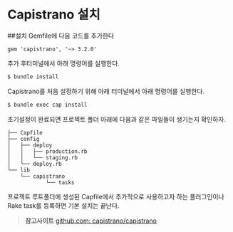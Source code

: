 # Capistrano 설치

##설치
Gemfile에 다음 코드를 추가한다
```
gem 'capistrano', '~> 3.2.0'
```
추가 후터미널에서 아래 명령어를 실행한다.
```bash
$ bundle install
```
Capistrano를 처음 설정하기 위해 아래 터미널에서 아래 명령어를 실행한다.
```bash
$ bundle exec cap install
```

초기설정이 완료되면 프로젝트 폴더 아래에 다음과 같은 파일들이 생기는지 확인하자.
```
├── Capfile
├── config
│   ├── deploy
│   │   ├── production.rb
│   │   └── staging.rb
│   └── deploy.rb
└── lib
    └── capistrano
            └── tasks
```
프로젝트 루트폴더에 생성된 Capfile에서 추가적으로 사용하고자 하는 플러그인이나 Rake task를 등록하면 기본 설치는 끝난다.

> **참고사이트** [github.com: capistrano/capistrano ](https://github.com/capistrano/capistrano)
